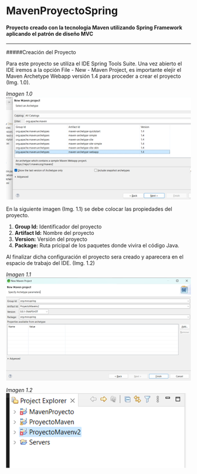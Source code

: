 # MavenProyectoSpring
#### Proyecto creado con la tecnologia Maven utilizando Spring Framework aplicando el patrón de diseño MVC

---

#####Creación del Proyecto

Para este proyecto se utiliza el IDE Spring Tools Suite. Una vez abierto el IDE iremos a la opción File - New - Maven Project, es importante elejir el Maven Archetype Webapp versión 1.4 para proceder a crear el proyecto (Img. 1.0).

*Imagen 1.0*
![Imagen Archetype](/imgGit/Archetype.png "Maven Archetype Webapp 1.4")


En la siguiente imagen (Img. 1.1) se debe colocar las propiedades del proyecto.

1. **Group Id:** Identificador del proyecto
2. **Artifact Id:** Nombre del proyecto
3. **Version:** Versión del proyecto
4. **Package:**  Ruta pricipal de los paquetes donde vivira el código Java. 
   
Al finalizar dicha configuración el proyecto sera creado y aparecera en el espacio de trabajo del IDE. (Img. 1.2)

*Imagen 1.1*
![Parametros Archetype](/imgGit/PropiedadesArchetype.png "Parametros Maven Archetype Webapp 1.4")

*Imagen 1.2*
![Workspace Spring Tools](/imgGit/EspacioProyectos.png "Espacio de trabajo Spring Tools")